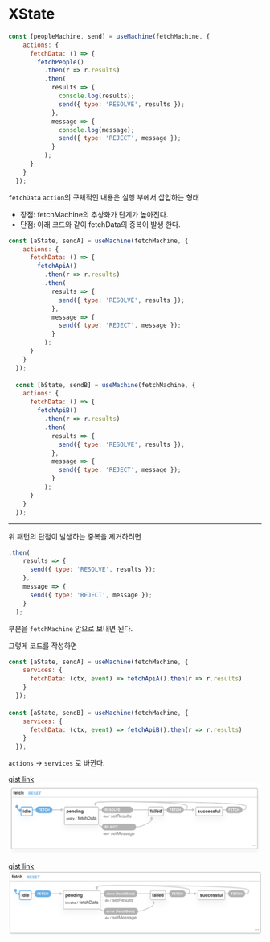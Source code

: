 # XState

```javascript
const [peopleMachine, send] = useMachine(fetchMachine, {
    actions: {
      fetchData: () => {
        fetchPeople()
          .then(r => r.results)
          .then(
            results => {
              console.log(results);
              send({ type: 'RESOLVE', results });
            },
            message => {
              console.log(message);
              send({ type: 'REJECT', message });
            }
          );
      }
    }
  });
```

`fetchData` `action`의 구체적인 내용은 실행 부에서 삽입하는 형태

- 장점: fetchMachine의 추상화가 단계가 높아진다.
- 단점: 아래 코드와 같이 fetchData의 중복이 발생 한다.

```javascript
const [aState, sendA] = useMachine(fetchMachine, {
    actions: {
      fetchData: () => {
        fetchApiA()
          .then(r => r.results)
          .then(
            results => {
              send({ type: 'RESOLVE', results });
            },
            message => {
              send({ type: 'REJECT', message });
            }
          );
      }
    }
  });

  const [bState, sendB] = useMachine(fetchMachine, {
    actions: {
      fetchData: () => {
        fetchApiB()
          .then(r => r.results)
          .then(
            results => {
              send({ type: 'RESOLVE', results });
            },
            message => {
              send({ type: 'REJECT', message });
            }
          );
      }
    }
  });
```

---
위 패턴의 단점이 발생하는 중복을 제거하려면 
```javascript
.then(
    results => {
      send({ type: 'RESOLVE', results });
    },
    message => {
      send({ type: 'REJECT', message });
    }
  );
```
부분을 `fetchMachine` 안으로 보내면 된다.

그렇게 코드를 작성하면

```javascript
const [aState, sendA] = useMachine(fetchMachine, {
    services: {
      fetchData: (ctx, event) => fetchApiA().then(r => r.results)
    }
  });

const [aState, sendB] = useMachine(fetchMachine, {
    services: {
      fetchData: (ctx, event) => fetchApiB().then(r => r.results)
    }
  });
```

`actions` -> `services` 로 바뀐다.

[gist link](https://xstate.js.org/viz/?gist=4a2430de75b191b91308859cb340f48a)
<img src="./Screen Shot 2019-12-14 at 12.01.16 PM.png" />

[gist link](https://xstate.js.org/viz/?gist=4a2430de75b191b91308859cb340f48a)
<img src="./Screen Shot 2019-12-14 at 12.56.08 PM.png" />